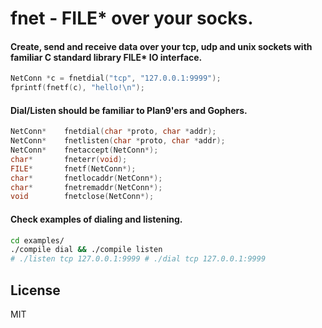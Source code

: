 # fnet - FILE* over your socks.

#### Create, send and receive data over your tcp, udp and unix sockets with familiar C standard library FILE* IO interface.

```c
NetConn *c = fnetdial("tcp", "127.0.0.1:9999");
fprintf(fnetf(c), "hello!\n");
```

#### Dial/Listen should be familiar to Plan9'ers and Gophers.
```c
NetConn*	fnetdial(char *proto, char *addr);
NetConn*	fnetlisten(char *proto, char *addr);
NetConn*	fnetaccept(NetConn*);
char*		fneterr(void);
FILE*		fnetf(NetConn*);
char*		fnetlocaddr(NetConn*);
char*		fnetremaddr(NetConn*);
void		fnetclose(NetConn*);
```
#### Check examples of dialing and listening.
```bash
cd examples/
./compile dial && ./compile listen
# ./listen tcp 127.0.0.1:9999 # ./dial tcp 127.0.0.1:9999
```

## License
MIT
